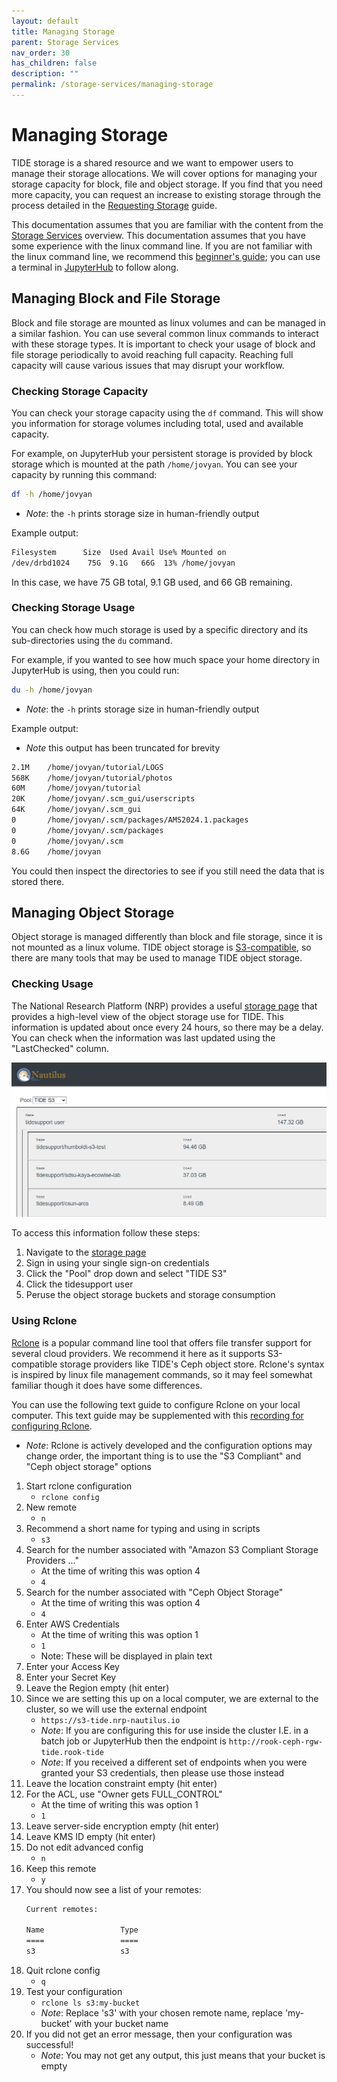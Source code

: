 ```yaml
---
layout: default
title: Managing Storage
parent: Storage Services
nav_order: 30
has_children: false
description: ""
permalink: /storage-services/managing-storage
---
```


# Managing Storage
TIDE storage is a shared resource and we want to empower users to manage their storage allocations.
We will cover options for managing your storage capacity for block, file and object storage.
If you find that you need more capacity, you can request an increase to existing storage through the process detailed in the [Requesting Storage](/storage-services/requesting-storage) guide.

This documentation assumes that you are familiar with the content from the [Storage Services](/storage-services/) overview.
This documentation assumes that you have some experience with the linux command line.
If you are not familiar with the linux command line, we recommend this [beginner's guide](https://ubuntu.com/tutorials/command-line-for-beginners#1-overview); you can use a terminal in [JupyterHub](/jupyterhub/) to follow along.

## Managing Block and File Storage
Block and file storage are mounted as linux volumes and can be managed in a similar fashion.
You can use several common linux commands to interact with these storage types.
It is important to check your usage of block and file storage periodically to avoid reaching full capacity.
Reaching full capacity will cause various issues that may disrupt your workflow.

### Checking Storage Capacity
You can check your storage capacity using the `df` command.
This will show you information for storage volumes including total, used and available capacity.

For example, on JupyterHub your persistent storage is provided by block storage which is mounted at the path `/home/jovyan`.
You can see your capacity by running this command:

```bash
df -h /home/jovyan
```
- *Note*: the `-h` prints storage size in human-friendly output

Example output:
```bash
Filesystem      Size  Used Avail Use% Mounted on
/dev/drbd1024    75G  9.1G   66G  13% /home/jovyan
```
In this case, we have 75 GB total, 9.1 GB used, and 66 GB remaining.

### Checking Storage Usage
You can check how much storage is used by a specific directory and its sub-directories using the `du` command.

For example, if you wanted to see how much space your home directory in JupyterHub is using, then you could run:
```bash
du -h /home/jovyan
```
- *Note*: the `-h` prints storage size in human-friendly output

Example output:
- *Note* this output has been truncated for brevity
```bash
2.1M    /home/jovyan/tutorial/LOGS
568K    /home/jovyan/tutorial/photos
60M     /home/jovyan/tutorial
20K     /home/jovyan/.scm_gui/userscripts
64K     /home/jovyan/.scm_gui
0       /home/jovyan/.scm/packages/AMS2024.1.packages
0       /home/jovyan/.scm/packages
0       /home/jovyan/.scm
8.6G    /home/jovyan
```

You could then inspect the directories to see if you still need the data that is stored there.

## Managing Object Storage
Object storage is managed differently than block and file storage, since it is not mounted as a linux volume.
TIDE object storage is [S3-compatible](https://en.wikipedia.org/wiki/Amazon_S3#S3_API_and_competing_services), so there are many tools that may be used to manage TIDE object storage.

### Checking Usage
The National Research Platform (NRP) provides a useful [storage page](https://portal.nrp-nautilus.io/storage) that provides a high-level view of the object storage use for TIDE.
This information is updated about once every 24 hours, so there may be a delay.
You can check when the information was last updated using the "LastChecked" column.

![TIDE S3 storage usage in terms of gigabytes used by individual buckets](/images/storage-services/managing-storage-1.png)

To access this information follow these steps:
1. Navigate to the [storage page](https://portal.nrp-nautilus.io/storage)
1. Sign in using your single sign-on credentials
1. Click the "Pool" drop down and select "TIDE S3"
1. Click the tidesupport user
1. Peruse the object storage buckets and storage consumption

### Using Rclone
[Rclone](https://rclone.org/) is a popular command line tool that offers file transfer support for several cloud providers.
We recommend it here as it supports S3-compatible storage providers like TIDE's Ceph object store.
Rclone's syntax is inspired by linux file management commands, so it may feel somewhat familiar though it does have some differences.

You can use the following text guide to configure Rclone on your local computer. 
This text guide may be supplemented with this [recording for configuring Rclone](https://drive.google.com/file/d/1Xg63oOs7MN5z01HGm5CGCM9o9Vq_-W_w/view?usp=sharing).
- *Note*: Rclone is actively developed and the configuration options may change order, the important thing is to use the "S3 Compliant" and "Ceph object storage" options

1. Start rclone configuration
    - `rclone config`
1. New remote
    - `n`
1. Recommend a short name for typing and using in scripts
    - `s3`
1. Search for the number associated with "Amazon S3 Compliant Storage Providers ..."
    - At the time of writing this was option 4
    - `4`
1. Search for the number associated with "Ceph Object Storage"
    - At the time of writing this was option 4
    - `4`
1. Enter AWS Credentials
    - At the time of writing this was option 1
    - `1`
    - Note: These will be displayed in plain text
1. Enter your Access Key
1. Enter your Secret Key
1. Leave the Region empty (hit enter)
1. Since we are setting this up on a local computer, we are external to the cluster, so we will use the external endpoint
    - `https://s3-tide.nrp-nautilus.io`
    - *Note*: If you are configuring this for use inside the cluster I.E. in a batch job or JupyterHub then the endpoint is `http://rook-ceph-rgw-tide.rook-tide`
    - *Note*: If you received a different set of endpoints when you were granted your S3 credentials, then please use those instead
1. Leave the location constraint empty (hit enter)
1. For the ACL, use "Owner gets FULL_CONTROL"
    - At the time of writing this was option 1
    - `1`
1. Leave server-side encryption empty (hit enter)
1. Leave KMS ID empty (hit enter)
1. Do not edit advanced config
    - `n`
1. Keep this remote
    - `y`
1. You should now see a list of your remotes:
    ```bash
    Current remotes:

    Name                 Type
    ====                 ====
    s3                   s3
    ```
1. Quit rclone config
    - `q`
1. Test your configuration
    - `rclone ls s3:my-bucket`
    - *Note*: Replace 's3' with your chosen remote name, replace 'my-bucket' with your bucket name
1. If you did not get an error message, then your configuration was successful!
    - *Note*: You may not get any output, this just means that your bucket is empty

